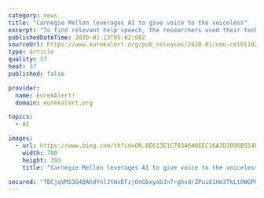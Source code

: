 ```yaml
---
category: news
title: "Carnegie Mellon leverages AI to give voice to the voiceless"
excerpt: "To find relevant help speech, the researchers used their technique to search more than a quarter of a million comments from YouTube in what they believe is the first AI-focused analysis of the Rohingya refugee crisis. They will present their findings at the Association for the Advancement of Artificial Intelligence annual conference ..."
publishedDateTime: 2020-01-13T05:02:00Z
sourceUrl: https://www.eurekalert.org/pub_releases/2020-01/cmu-cml011020.php
type: article
quality: 37
heat: 37
published: false

provider:
  name: EurekAlert!
  domain: eurekalert.org

topics:
  - AI

images:
  - url: https://www.bing.com/th?id=ON.8E613E1C7B34640EEC16A3D1B90B554F
    width: 700
    height: 393
    title: "Carnegie Mellon leverages AI to give voice to the voiceless"

secured: "fBCjqVMS3G4QAhdYnlJtWvEFzjOnGbxyobJn7rghxd/ZPuiO1Hm3TkLtOWGPQz0taE8qo7kjmb8RjbTWbqW7Zq5dxoF6ySXKpe+btcp1vKgpdt1KTDIjS/OMOtURob6lXIP2CqrxNMNOW4Fvv5J7qLWenHFFK6FMO22Jd1ylanafbpgHY9fygSbjXXEQP6HXJERvDFL1IlnrLborkZ18EGsJ+9CLkFywTSlpgwhO8LEkVL44LsxddOHGcmLmVHUPHdpeS+VretpzgeSYpOGlSQ==;SREbcQApQVRgY/NJfosw9g=="
---
```


